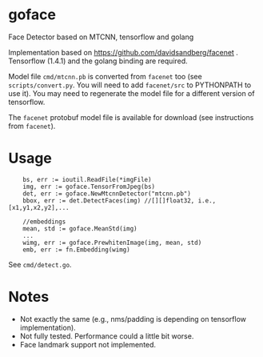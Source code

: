 # goface
Face Detector based on MTCNN, tensorflow and golang

Implementation based on https://github.com/davidsandberg/facenet . Tensorflow (1.4.1) and the golang binding are required. 

Model file `cmd/mtcnn.pb` is converted from `facenet` too (see `scripts/convert.py`. You will need to add `facenet/src` to PYTHONPATH to use it). You may need to regenerate the model file for a different version of tensorflow.

The `facenet` protobuf model file is available for download (see instructions from `facenet`).

# Usage

```
	bs, err := ioutil.ReadFile(*imgFile)
	img, err := goface.TensorFromJpeg(bs)
	det, err := goface.NewMtcnnDetector("mtcnn.pb")
	bbox, err := det.DetectFaces(img) //[][]float32, i.e., [x1,y1,x2,y2],...

	//embeddings
	mean, std := goface.MeanStd(img)
	...
    wimg, err := goface.PrewhitenImage(img, mean, std)
    emb, err := fn.Embedding(wimg)
```
See `cmd/detect.go`.

# Notes

* Not exactly the same (e.g., nms/padding is depending on tensorflow implementation).
* Not fully tested. Performance could a little bit worse.
* Face landmark support not implemented.
